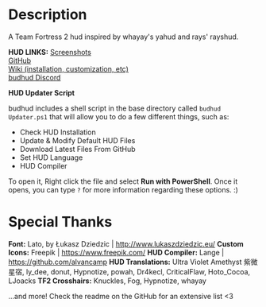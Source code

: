 # Description

A Team Fortress 2 hud inspired by whayay's yahud and rays' rayshud.

**HUD LINKS:**
[Screenshots](https://imgur.com/a/aJ1K5)  
[GitHub](https://github.com/rbjaxter/budhud)  
[Wiki (installation, customization, etc)](https://github.com/rbjaxter/budhud/wiki)  
[budhud Discord](https://discord.gg/TkxNKU2)  

**HUD Updater Script**

budhud includes a shell script in the base directory called `budhud Updater.ps1` that will allow you to do a few different things, such as:

* Check HUD Installation
* Update & Modify Default HUD Files
* Download Latest Files From GitHub
* Set HUD Language
* HUD Compiler

To open it, Right click the file and select **Run with PowerShell**. Once it opens, you can type `?` for more information regarding these options. :)

# Special Thanks

**Font:** Lato, by Łukasz Dziedzic | http://www.lukaszdziedzic.eu/
**Custom Icons:** Freepik | https://www.freepik.com/
**HUD Compiler:** Lange | https://github.com/alvancamp
**HUD Translations:** Ultra Violet Amethyst 紫微星宿, ly_dee, donut, Hypnotize, powah, Dr4kecl, CriticalFlaw, Hoto_Cocoa, LJoacks
**TF2 Crosshairs:** Knuckles, Fog, Hypnotize, whayay

...and more! Check the readme on the GitHub for an extensive list <3
